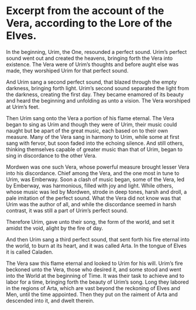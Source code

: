 # Excerpt from the account of the Vera, according to the Lore of the Elves.

In the beginning, Urim, the One, resounded a perfect sound. Urim’s perfect sound went out and created the heavens, bringing forth the Vera into existence. The Vera were of Urim’s thoughts and before aught else was made, they worshiped Urim for that perfect sound.  

And Urim sang a second perfect sound, that blazed through the empty darkness, bringing forth light. Urim’s second sound separated the light from the darkness, creating the first day. They became enamored of its beauty and heard the beginning and unfolding as unto a vision. The Vera worshiped at Urim’s feet.  

Then Urim sang onto the Vera a portion of his flame eternal. The Vera began to sing as Urim and though they were of Urim, their music could naught but be apart of the great music, each based on to their own measure. Many of the Vera sang in harmony to Urim, while some at first sang with fervor, but soon faded into the echoing silence. And still others, thinking themselves capable of greater music than that of Urim, began to sing in discordance to the other Vera.

Mordwen was one such Vera, whose powerful measure brought lesser Vera into his discordance. Chief among the Vera, and the one most in tune to Urim, was Emberway. Soon a clash of music began, some of the Vera, led by Emberway, was harmonious, filled with joy and light. While others, whose music was led by Mordwen, strode in deep tones, harsh and droll, a pale imitation of the perfect sound. What the Vera did not know was that Urim was the author of all, and while the discordance seemed in harsh contrast, it was still a part of Urim’s perfect sound.

Therefore Urim, gave unto their song, the form of the world, and set it amidst the void, alight by the fire of day.
  

And then Urim sang a third perfect sound, that sent forth his fire eternal into the world, to burn at its heart, and it was called Arta. In the tongue of Elves it is called Caladen.

The Vera saw this flame eternal and looked to Urim for his will. Urim’s fire beckoned unto the Vera, those who desired it, and some stood and went into the World at the beginning of Time. It was their task to achieve and to labor for a time, bringing forth the beauty of Urim’s song. Long they labored in the regions of Arta, which are vast beyond the reckoning of Elves and Men, until the time appointed. Then they put on the raiment of Arta and descended into it, and dwelt therein.
